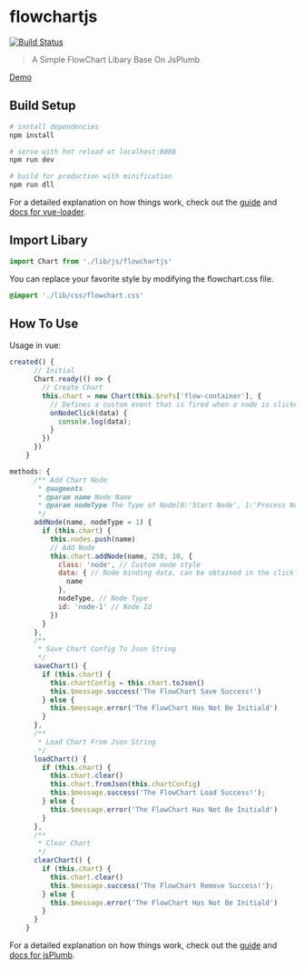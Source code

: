 # flowchartjs

[![Build Status](https://travis-ci.org/lonly197/cachejs.svg?branch=master)](https://travis-ci.org/lonly197/cachejs)

> A Simple FlowChart Libary Base On JsPlumb

[Demo](https://cdn.rawgit.com/lonly197/flowchartjs/master/demo/index.html)

## Build Setup

``` bash
# install dependencies
npm install

# serve with hot reload at localhost:8080
npm run dev

# build for production with minification
npm run dll
```

For a detailed explanation on how things work, check out the [guide](http://vuejs-templates.github.io/webpack/) and [docs for vue-loader](http://vuejs.github.io/vue-loader).

## Import Libary

```JavaScript
import Chart from './lib/js/flowchartjs'
```

You can replace your favorite style by modifying the flowchart.css file.

```CSS
@import './lib/css/flowchart.css'
```

## How To Use

Usage in vue:

```JavaScript
created() {
      // Initial
      Chart.ready(() => {
        // Create Chart
        this.chart = new Chart(this.$refs['flow-container'], {
          // Defines a custom event that is fired when a node is clicked
          onNodeClick(data) {
            console.log(data);
          }
        })
      })
    }
```

```JavaScript
methods: {
      /** Add Chart Node
       * @augments
       * @param name Node Name
       * @param nodeType The Type of Node[0:'Start Node', 1:'Process Node', 2:'End Node']
       */
      addNode(name, nodeType = 1) {
        if (this.chart) {
          this.nodes.push(name)
          // Add Node
          this.chart.addNode(name, 250, 10, {
            class: 'node', // Custom node style
            data: { // Node binding data, can be obtained in the click event
              name
            },
            nodeType, // Node Type
            id: 'node-1' // Node Id
          })
        }
      },
      /**
       * Save Chart Config To Json String
       */
      saveChart() {
        if (this.chart) {
          this.chartConfig = this.chart.toJson()
          this.$message.success('The FlowChart Save Success!')
        } else {
          this.$message.error('The FlowChart Has Not Be Initiald')
        }
      },
      /**
       * Load Chart From Json String
       */
      loadChart() {
        if (this.chart) {
          this.chart.clear()
          this.chart.fromJson(this.chartConfig)
          this.$message.success('The FlowChart Load Success!');
        } else {
          this.$message.error('The FlowChart Has Not Be Initiald')
        }
      },
      /**
       * Clear Chart
       */
      clearChart() {
        if (this.chart) {
          this.chart.clear()
          this.$message.success('The FlowChart Remove Success!');
        } else {
          this.$message.error('The FlowChart Has Not Be Initiald')
        }
      }
    }
```

For a detailed explanation on how things work, check out the [guide](https://jsplumbtoolkit.com/community/doc/home.html) and [docs for jsPlumb](https://jsplumbtoolkit.com/community/apidocs/index.html).

